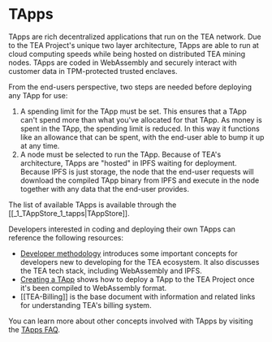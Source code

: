 # TApps

TApps are rich decentralized applications that run on the TEA network. Due to the TEA Project's unique two layer architecture, TApps are able to run at cloud computing speeds while being hosted on distributed TEA mining nodes. TApps are coded in WebAssembly and securely interact with customer data in TPM-protected trusted enclaves. 

From the end-users perspective, two steps are needed before deploying any TApp for use:

1. A spending limit for the TApp must be set. This ensures that a TApp can't spend more than what you've allocated for that TApp. As money is spent in the TApp, the spending limit is reduced. In this way it functions like an allowance that can be spent, with the end-user able to bump it up at any time.
2. A node must be selected to run the TApp. Because of TEA's architecture, TApps are "hosted" in IPFS waiting for deployment. Because IPFS is just storage, the node that the end-user requests will download the compiled TApp binary from IPFS and execute in the node together with any data that the end-user provides.

The list of available TApps is available through the [[_1_TAppStore_1_tapps|TAppStore]].

Developers interested in coding and deploying their own TApps can reference the following resources:

- [Developer methodology](Developers.md) introduces some important concepts for developers new to developing for the TEA ecosystem. It also discusses the TEA tech stack, including WebAssembly and IPFS.
- [Creating a TApp](TApps-Creating-a-TApp.md) shows how to deploy a TApp to the TEA Project once it's been compiled to WebAssembly format.
- [[TEA-Billing]] is the base document with information and related links for understanding TEA's billing system.

You can learn more about other concepts involved with TApps by visiting the [TApps FAQ](FAQ-TApps.md). 

